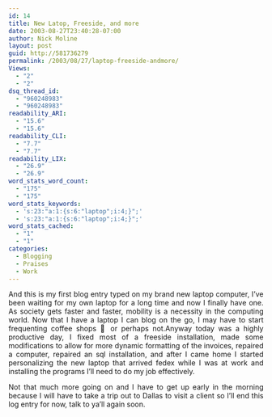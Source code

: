 ```yaml
---
id: 14
title: New Latop, Freeside, and more
date: 2003-08-27T23:40:28-07:00
author: Nick Moline
layout: post
guid: http://581736279
permalink: /2003/08/27/laptop-freeside-andmore/
Views:
  - "2"
  - "2"
dsq_thread_id:
  - "960248983"
  - "960248983"
readability_ARI:
  - "15.6"
  - "15.6"
readability_CLI:
  - "7.7"
  - "7.7"
readability_LIX:
  - "26.9"
  - "26.9"
word_stats_word_count:
  - "175"
  - "175"
word_stats_keywords:
  - 's:23:"a:1:{s:6:"laptop";i:4;}";'
  - 's:23:"a:1:{s:6:"laptop";i:4;}";'
word_stats_cached:
  - "1"
  - "1"
categories:
  - Blogging
  - Praises
  - Work
---
```

<div align="justify">
  And this is my first blog entry typed on my brand new laptop computer, I&#8217;ve been waiting for my own laptop for a long time and now I finally have one. As society gets faster and faster, mobility is a necessity in the computing world. Now that I have a laptop I can blog on the go, I may have to start frequenting coffee shops 🙂 or perhaps not.Anyway today was a highly productive day, I fixed most of a freeside installation, made some modifications to allow for more dynamic formatting of the invoices, repaired a computer, repaired an sql installation, and after I came home I started personalizing the new laptop that arrived fedex while I was at work and installing the programs I&#8217;ll need to do my job effectively.</p> 
  
  <p>
    Not that much more going on and I have to get up early in the morning because I will have to take a trip out to Dallas to visit a client so I&#8217;ll end this log entry for now, talk to ya&#8217;ll again soon.
  </p>
</div>